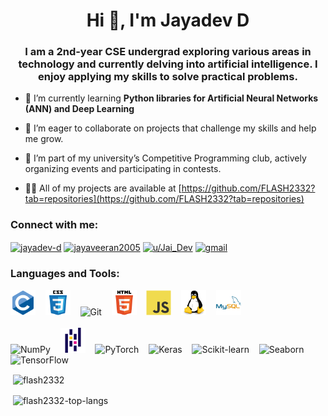 <h1 align="center">Hi 👋, I'm Jayadev D</h1>
<h3 align="center">I am a 2nd-year CSE undergrad exploring various areas in technology and currently delving into artificial intelligence. I enjoy applying my skills to solve practical problems.</h3>

- 🌱 I’m currently learning **Python libraries for Artificial Neural Networks (ANN) and Deep Learning**

- 🤝 I’m eager to collaborate on projects that challenge my skills and help me grow.

- 🌟 I’m part of my university’s Competitive Programming club, actively organizing events and participating in contests.

- 👨‍💻 All of my projects are available at [https://github.com/FLASH2332?tab=repositories](https://github.com/FLASH2332?tab=repositories)

<h3 align="left">Connect with me:</h3>
<p align="left">
<a href="https://www.linkedin.com/in/jayadev-d-4127392a0/" target="blank"><img align="center" src="https://raw.githubusercontent.com/rahuldkjain/github-profile-readme-generator/master/src/images/icons/Social/linked-in-alt.svg" alt="jayadev-d" height="30" width="40" /></a>
<a href="https://codeforces.com/profile/jayaveeran2005" target="blank"><img align="center" src="https://raw.githubusercontent.com/rahuldkjain/github-profile-readme-generator/master/src/images/icons/Social/codeforces.svg" alt="jayaveeran2005" height="30" width="40" /></a>
<a href="https://leetcode.com/u/Jai_Dev/" target="blank"><img align="center" src="https://raw.githubusercontent.com/rahuldkjain/github-profile-readme-generator/master/src/images/icons/Social/leet-code.svg" alt="u/Jai_Dev" height="30" width="40" /></a>
<a href="mailto:jayaveeran2005@gmail.com" target="_blank" rel="noreferrer">
    <img align="center" src=https://upload.wikimedia.org/wikipedia/commons/7/7e/Gmail_icon_%282020%29.svg alt="gmail" height="30" width="40" />
  </a>
</p>

<h3 align="left">Languages and Tools:</h3>
<p align="left">
  <img src="https://raw.githubusercontent.com/devicons/devicon/master/icons/c/c-original.svg" alt="C" width="40" height="40" /> &nbsp;&nbsp;
  <img src="https://raw.githubusercontent.com/devicons/devicon/master/icons/css3/css3-original-wordmark.svg" alt="CSS3" width="40" height="40" /> &nbsp;&nbsp;
  <img src="https://www.vectorlogo.zone/logos/git-scm/git-scm-icon.svg" alt="Git" width="40" height="40" /> &nbsp;&nbsp;
  <img src="https://raw.githubusercontent.com/devicons/devicon/master/icons/html5/html5-original-wordmark.svg" alt="HTML5" width="40" height="40" /> &nbsp;&nbsp;
  <img src="https://raw.githubusercontent.com/devicons/devicon/master/icons/javascript/javascript-original.svg" alt="JavaScript" width="40" height="40" /> &nbsp;&nbsp;
  <img src="https://raw.githubusercontent.com/devicons/devicon/master/icons/linux/linux-original.svg" alt="Linux" width="40" height="40" /> &nbsp;&nbsp;
  <img src="https://raw.githubusercontent.com/devicons/devicon/master/icons/mysql/mysql-original-wordmark.svg" alt="MySQL" width="40" height="40" />
  <br><br>
  <img src="https://upload.wikimedia.org/wikipedia/commons/3/31/NumPy_logo_2020.svg" alt="NumPy" width="40" height="40" /> &nbsp;&nbsp;
  <img src="https://raw.githubusercontent.com/devicons/devicon/2ae2a900d2f041da66e950e4d48052658d850630/icons/pandas/pandas-original.svg" alt="Pandas" width="40" height="40" /> &nbsp;&nbsp;
  <img src="https://www.vectorlogo.zone/logos/pytorch/pytorch-icon.svg" alt="PyTorch" width="40" height="40" /> &nbsp;&nbsp;
  <img src="https://upload.wikimedia.org/wikipedia/commons/a/ae/Keras_logo.svg" alt="Keras" width="40" height="40" /> &nbsp;&nbsp;
  <img src="https://upload.wikimedia.org/wikipedia/commons/0/05/Scikit_learn_logo_small.svg" alt="Scikit-learn" width="40" height="40" /> &nbsp;&nbsp;
  <img src="https://seaborn.pydata.org/_images/logo-mark-lightbg.svg" alt="Seaborn" width="40" height="40" /> &nbsp;&nbsp;
  <img src="https://www.vectorlogo.zone/logos/tensorflow/tensorflow-icon.svg" alt="TensorFlow" width="40" height="40" />
</p>



<p>&nbsp;<img align="center" src="https://github-readme-stats.vercel.app/api?username=FLASH2332&show_icons=true&locale=en" alt="flash2332" /></p>

<p>&nbsp;<img align="center" src="https://github-readme-stats.vercel.app/api/top-langs/?username=FLASH2332&layout=compact" alt="flash2332-top-langs" /></p>
